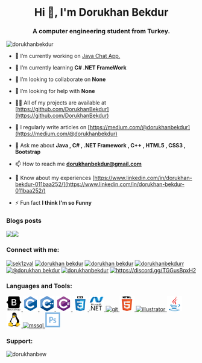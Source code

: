 <h1 align="center">Hi 👋, I'm Dorukhan Bekdur</h1>
<h3 align="center">A computer engineering student from Turkey.</h3>

<p align="left"> <img src="https://komarev.com/ghpvc/?username=dorukhanbekdur&label=Profile%20views&color=0e75b6&style=flat" alt="dorukhanbekdur" /> </p>

- 🔭 I’m currently working on [Java Chat App.](https://github.com/DorukhanBekdur/java-swing-chat)

- 🌱 I’m currently learning **C# .NET FrameWork**

- 👯 I’m looking to collaborate on **None**

- 🤝 I’m looking for help with **None**

- 👨‍💻 All of my projects are available at [https://github.com/DorukhanBekdur](https://github.com/DorukhanBekdur)

- 📝 I regularly write articles on [https://medium.com/@dorukhanbekdur](https://medium.com/@dorukhanbekdur)

- 💬 Ask me about **Java , C# , .NET Framework , C++ , HTML5 , CSS3 , Bootstrap**

- 📫 How to reach me **dorukhanbekdur@gmail.com**

- 📄 Know about my experiences [https://www.linkedin.com/in/dorukhan-bekdur-011baa252/](https://www.linkedin.com/in/dorukhan-bekdur-011baa252/)

- ⚡ Fun fact **I think I'm so Funny**

### Blogs posts
<!-- BLOG-POST-LIST:START -->
<!-- BLOG-POST-LIST:END -->



<p><img align="left" src="https://github-readme-stats.vercel.app/api?username=DorukhanBekdur&theme=great-gatsby&hide_border=false&include_all_commits=false&count_private=false" /></p>

<p>&nbsp;<img align="left" src="https://github-readme-streak-stats.herokuapp.com/?user=DorukhanBekdur&theme=great-gatsby&hide_border=false" /></p>



<h3 align="left">Connect with me:</h3>
<p align="left">
<a href="https://twitter.com/sek1zval" target="blank"><img align="center" src="https://raw.githubusercontent.com/rahuldkjain/github-profile-readme-generator/master/src/images/icons/Social/twitter.svg" alt="sek1zval" height="30" width="40" /></a>
<a href="https://www.linkedin.com/in/dorukhan-bekdur-011baa252/" target="blank"><img align="center" src="https://raw.githubusercontent.com/rahuldkjain/github-profile-readme-generator/master/src/images/icons/Social/linked-in-alt.svg" alt="dorukhan bekdur" height="30" width="40" /></a>
<a href="https://www.facebook.com/dorukhan.bekdur.3/" target="blank"><img align="center" src="https://raw.githubusercontent.com/rahuldkjain/github-profile-readme-generator/master/src/images/icons/Social/facebook.svg" alt="dorukhan bekdur" height="30" width="40" /></a>
<a href="https://instagram.com/dorukhanbekdurr" target="blank"><img align="center" src="https://raw.githubusercontent.com/rahuldkjain/github-profile-readme-generator/master/src/images/icons/Social/instagram.svg" alt="dorukhanbekdurr" height="30" width="40" /></a>
<a href="https://medium.com/@dorukhanbekdur" target="blank"><img align="center" src="https://raw.githubusercontent.com/rahuldkjain/github-profile-readme-generator/master/src/images/icons/Social/medium.svg" alt="@dorukhan bekdur" height="30" width="40" /></a>
<a href="https://www.youtube.com/channel/UC7alMryHOGTSucJ3W3RZckw" target="blank"><img align="center" src="https://raw.githubusercontent.com/rahuldkjain/github-profile-readme-generator/master/src/images/icons/Social/youtube.svg" alt="dorukhanbekdur" height="30" width="40" /></a>
<a href="https://discord.gg/https://discord.gg/TGGusBpxH2" target="blank"><img align="center" src="https://raw.githubusercontent.com/rahuldkjain/github-profile-readme-generator/master/src/images/icons/Social/discord.svg" alt="https://discord.gg/TGGusBpxH2" height="30" width="40" /></a>
</p>

<h3 align="left">Languages and Tools:</h3>
<p align="left"> <a href="https://getbootstrap.com" target="_blank" rel="noreferrer"> <img src="https://raw.githubusercontent.com/devicons/devicon/master/icons/bootstrap/bootstrap-plain-wordmark.svg" alt="bootstrap" width="40" height="40"/> </a> <a href="https://www.cprogramming.com/" target="_blank" rel="noreferrer"> <img src="https://raw.githubusercontent.com/devicons/devicon/master/icons/c/c-original.svg" alt="c" width="40" height="40"/> </a> <a href="https://www.w3schools.com/cpp/" target="_blank" rel="noreferrer"> <img src="https://raw.githubusercontent.com/devicons/devicon/master/icons/cplusplus/cplusplus-original.svg" alt="cplusplus" width="40" height="40"/> </a> <a href="https://www.w3schools.com/cs/" target="_blank" rel="noreferrer"> <img src="https://raw.githubusercontent.com/devicons/devicon/master/icons/csharp/csharp-original.svg" alt="csharp" width="40" height="40"/> </a> <a href="https://www.w3schools.com/css/" target="_blank" rel="noreferrer"> <img src="https://raw.githubusercontent.com/devicons/devicon/master/icons/css3/css3-original-wordmark.svg" alt="css3" width="40" height="40"/> </a> <a href="https://dotnet.microsoft.com/" target="_blank" rel="noreferrer"> <img src="https://raw.githubusercontent.com/devicons/devicon/master/icons/dot-net/dot-net-original-wordmark.svg" alt="dotnet" width="40" height="40"/> </a> <a href="https://git-scm.com/" target="_blank" rel="noreferrer"> <img src="https://www.vectorlogo.zone/logos/git-scm/git-scm-icon.svg" alt="git" width="40" height="40"/> </a> <a href="https://www.w3.org/html/" target="_blank" rel="noreferrer"> <img src="https://raw.githubusercontent.com/devicons/devicon/master/icons/html5/html5-original-wordmark.svg" alt="html5" width="40" height="40"/> </a> <a href="https://www.adobe.com/in/products/illustrator.html" target="_blank" rel="noreferrer"> <img src="https://www.vectorlogo.zone/logos/adobe_illustrator/adobe_illustrator-icon.svg" alt="illustrator" width="40" height="40"/> </a> <a href="https://www.java.com" target="_blank" rel="noreferrer"> <img src="https://raw.githubusercontent.com/devicons/devicon/master/icons/java/java-original.svg" alt="java" width="40" height="40"/> </a> <a href="https://www.linux.org/" target="_blank" rel="noreferrer"> <img src="https://raw.githubusercontent.com/devicons/devicon/master/icons/linux/linux-original.svg" alt="linux" width="40" height="40"/> </a> <a href="https://www.microsoft.com/en-us/sql-server" target="_blank" rel="noreferrer"> <img src="https://www.svgrepo.com/show/303229/microsoft-sql-server-logo.svg" alt="mssql" width="40" height="40"/> </a> <a href="https://www.photoshop.com/en" target="_blank" rel="noreferrer"> <img src="https://raw.githubusercontent.com/devicons/devicon/master/icons/photoshop/photoshop-line.svg" alt="photoshop" width="40" height="40"/> </a> </p>

<h3 align="left">Support:</h3>
<p><a href="https://www.buymeacoffee.com/dorukhanbew"> <img align="left" src="https://cdn.buymeacoffee.com/buttons/v2/default-yellow.png" height="50" width="210" alt="dorukhanbew" /></a></p><br><br>


